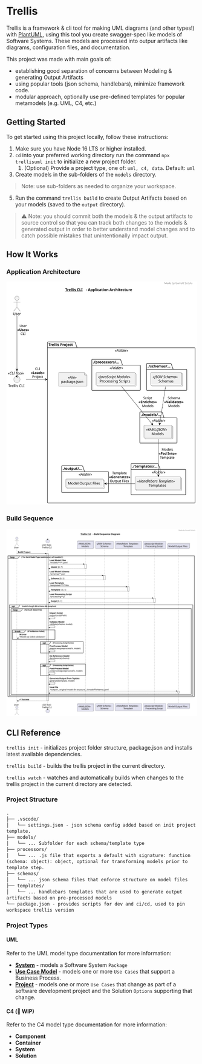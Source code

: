 # Trellis
Trellis is a framework & cli tool for making UML diagrams (and other types!) with [PlantUML](https://plantuml.com/), using this tool you create swagger-spec like models of Software Systems. These models are processed into outpur artifacts like diagrams, configuration files, and documentation.

This project was made with main goals of: 
- establishing good separation of concerns between Modeling & generating Output Artifacts
- using popular tools (json schema, handlebars), minimize framework code.
- modular approach, optionally use pre-defined templates for popular metamodels (e.g. UML, C4, etc.)

## Getting Started
To get started using this project locally, follow these instructions:

1. Make sure you have Node 16 LTS or higher installed.
3. `cd` into your preferred working directory run the command `npx trellisuml init` to initialize a new project folder.
   1. (Optional) Provide a project type, one of: `uml, c4, data`. Default: `uml`
4. Create models in the sub-folders of the `models` directory.
  > Note: use sub-folders as needed to organize your workspace.
5. Run the command `trellis build` to create Output Artifacts based on your models (saved to the `output` directory).

> ⚠️ Note: you should commit both the models & the output artifacts to source control so that you can track both changes to the models & generated output in order to better understand model changes and to catch possible mistakes that unintentionally impact output.

## How It Works
### Application Architecture
![Application Architecture Diagram](./docs/assets/App%20Architecture.svg)
### Build Sequence
![Build Sequence Diagram](./docs/assets/Sequence%20Diagram.svg)

## CLI Reference
`trellis init` - initializes project folder structure, package.json and installs latest available dependencies.

`trellis build` - builds the trellis project in the current directory.

`trellis watch` - watches and automatically builds when changes to the trellis project in the current directory are detected.

### Project Structure

```
.
├── .vscode/
│   └── settings.json - json schema config added based on init project template.
├── models/
│   └── ... Subfolder for each schema/template type
├── processors/
│   └── ... .js file that exports a default with signature: function (schema: object): object, optional for transforming models prior to template step.
├── schemas/
│   └── ... json schema files that enforce structure on model files
├── templates/
│   └── ... handlebars templates that are used to generate output artifacts based on pre-processed models
└── package.json - provides scripts for dev and ci/cd, used to pin workspace trellis version
```

### Project Types

#### UML
Refer to the UML model type documentation for more information:
- [**System**](./docs/uml//System.md) - models a Software System `Package`
- [**Use Case Model**](./docs/uml/UseCaseModel.md) - models one or more `Use Cases` that support a Business Process.
- [**Project**](./docs/uml//Project.md) - models one or more `Use Cases` that change as part of a software development project and the Solution `Options` supporting that change.

#### C4 (🚧 WIP)
Refer to the C4 model type documentation for more information:
- **Component**
- **Container**
- **System**
- **Solution**